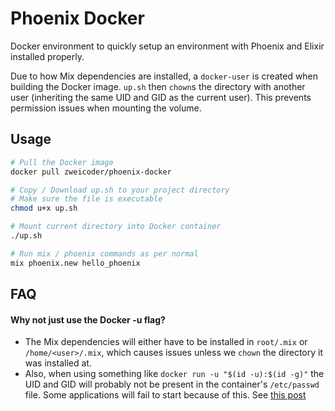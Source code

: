 # Phoenix Docker

Docker environment to quickly setup an environment with Phoenix and Elixir installed properly.

Due to how Mix dependencies are installed, a `docker-user` is created when building the Docker image. `up.sh` then `chown`s the directory with another user (inheriting the same UID and GID as the current user). This prevents permission issues when mounting the volume.

## Usage
```bash
# Pull the Docker image
docker pull zweicoder/phoenix-docker

# Copy / Download up.sh to your project directory
# Make sure the file is executable
chmod u+x up.sh

# Mount current directory into Docker container
./up.sh

# Run mix / phoenix commands as per normal
mix phoenix.new hello_phoenix
```

## FAQ

#### Why not just use the Docker -u flag?
- The Mix dependencies will either have to be installed in `root/.mix` or `/home/<user>/.mix`, which causes issues unless we `chown` the directory it was installed at.
- Also, when using something like `docker run -u "$(id -u):$(id -g)"` the UID and GID will probably not be present in the container's `/etc/passwd` file. Some applications will fail to start because of this. See [this post](https://denibertovic.com/posts/handling-permissions-with-docker-volumes/)

